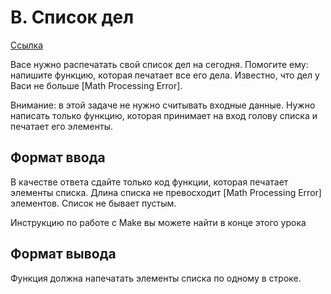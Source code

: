 # B. Список дел

[Ссылка](https://contest.yandex.ru/contest/22779/problems/B/)

Васе нужно распечатать свой список дел на сегодня. Помогите ему: напишите функцию, которая печатает все его дела. Известно, что дел у Васи не больше [Math Processing Error].

Внимание: в этой задаче не нужно считывать входные данные. Нужно написать только функцию, которая принимает на вход голову списка и печатает его элементы.

## Формат ввода

В качестве ответа сдайте только код функции, которая печатает элементы списка. Длина списка не превосходит [Math Processing Error] элементов. Список не бывает пустым.

Инструкцию по работе с Make вы можете найти в конце этого урока

## Формат вывода

Функция должна напечатать элементы списка по одному в строке.
